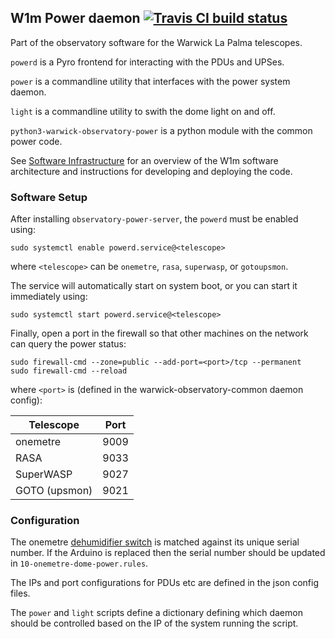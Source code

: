 ## W1m Power daemon [![Travis CI build status](https://travis-ci.org/warwick-one-metre/powerd.svg?branch=master)](https://travis-ci.org/warwick-one-metre/powerd)

Part of the observatory software for the Warwick La Palma telescopes.

`powerd` is a Pyro frontend for interacting with the PDUs and UPSes.

`power` is a commandline utility that interfaces with the power system daemon.

`light` is a commandline utility to swith the dome light on and off.

`python3-warwick-observatory-power` is a python module with the common power code.

See [Software Infrastructure](https://github.com/warwick-one-metre/docs/wiki/Software-Infrastructure) for an overview of the W1m software architecture and instructions for developing and deploying the code.

### Software Setup

After installing `observatory-power-server`, the `powerd` must be enabled using:
```
sudo systemctl enable powerd.service@<telescope>
```
where `<telescope>` can be `onemetre`, `rasa`, `superwasp`, or `gotoupsmon`.

The service will automatically start on system boot, or you can start it immediately using:
```
sudo systemctl start powerd.service@<telescope>
```

Finally, open a port in the firewall so that other machines on the network can query the power status:
```
sudo firewall-cmd --zone=public --add-port=<port>/tcp --permanent
sudo firewall-cmd --reload
```

where `<port>` is (defined in the warwick-observatory-common daemon config):

| Telescope | Port |
| --------- | ---- |
| onemetre  | 9009 |
| RASA      | 9033 |
| SuperWASP | 9027 |
| GOTO (upsmon) | 9021 |


### Configuration

The onemetre [dehumidifier switch](https://github.com/warwick-one-metre/dehumidifier-switch) is matched against its unique serial number.  If the Arduino is replaced then the serial number should be updated in `10-onemetre-dome-power.rules`.

The IPs and port configurations for PDUs etc are defined in the json config files.

The `power` and `light` scripts define a dictionary defining which daemon should be controlled based on the IP of the system running the script.

